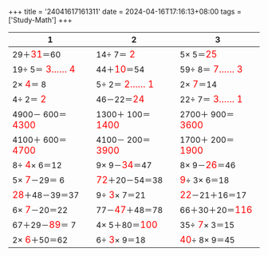 +++ 
title = '24041617161311' 
date = 2024-04-16T17:16:13+08:00 
tags = ['Study-Math'] 
+++ 

1 | 2 | 3 
-- | -- | -- 
29＋<font color=red size=4>31</font>＝60 | 14÷ 7＝<font color=red size=4> 2</font> |  5× 5＝<font color=red size=4>25</font> 
19÷ 5＝<font color=red size=4> 3…… 4</font> | 44＋<font color=red size=4>10</font>＝54 | 59÷ 8＝<font color=red size=4> 7…… 3</font> 
 2×<font color=red size=4> 4</font>＝ 8 |  5÷ 2＝<font color=red size=4> 2…… 1</font> |  2×<font color=red size=4> 7</font>＝14 
 4÷ 2＝<font color=red size=4> 2</font> | 46－22＝<font color=red size=4>24</font> | 22÷ 7＝<font color=red size=4> 3…… 1</font> 
4900－ 600＝<font color=red size=4>4300</font> | 1300＋ 100＝<font color=red size=4>1400</font> | 2700＋ 900＝<font color=red size=4>3600</font> 
4100＋ 600＝<font color=red size=4>4700</font> | 4100－ 200＝<font color=red size=4>3900</font> | 1700＋ 200＝<font color=red size=4>1900</font> 
 8÷<font color=red size=4> 4</font>× 6＝12 |  9× 9－<font color=red size=4>34</font>＝47 |  8× 9－<font color=red size=4>26</font>＝46 
 5×<font color=red size=4> 7</font>－29＝ 6 | <font color=red size=4>72</font>＋20－54＝38 | <font color=red size=4> 9</font>÷ 3× 6＝18 
<font color=red size=4>28</font>＋48－39＝37 |  9÷<font color=red size=4> 3</font>× 7＝21 | <font color=red size=4>22</font>－21＋16＝17 
 6×<font color=red size=4> 7</font>－20＝22 | 77－<font color=red size=4>47</font>＋48＝78 | 66＋30＋20＝<font color=red size=4>116</font> 
67＋29－<font color=red size=4>89</font>＝ 7 |  4× 5＋80＝<font color=red size=4>100</font> | 35÷<font color=red size=4> 7</font>× 3＝15 
 2×<font color=red size=4> 6</font>＋50＝62 |  6÷<font color=red size=4> 3</font>× 9＝18 | <font color=red size=4>40</font>÷ 8× 9＝45 

